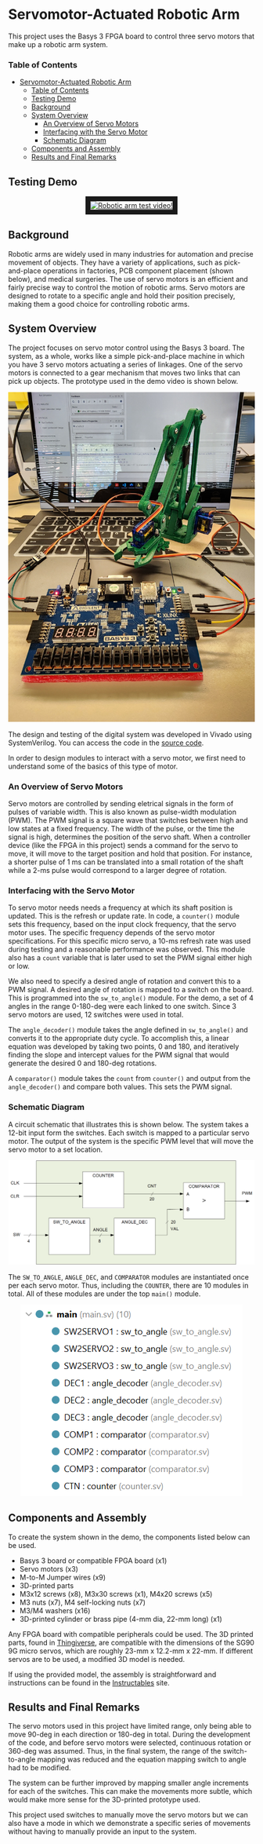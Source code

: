 # Servomotor-Actuated Robotic Arm

This project uses the Basys 3 FPGA board to control three servo motors that make up
a robotic arm system.

### Table of Contents
- [Servomotor-Actuated Robotic Arm](#servomotor-actuated-robotic-arm)
    - [Table of Contents](#table-of-contents)
  - [Testing Demo](#testing-demo)
  - [Background](#background)
  - [System Overview](#system-overview)
    - [An Overview of Servo Motors](#an-overview-of-servo-motors)
    - [Interfacing with the Servo Motor](#interfacing-with-the-servo-motor)
    - [Schematic Diagram](#schematic-diagram)
  - [Components and Assembly](#components-and-assembly)
  - [Results and Final Remarks](#results-and-final-remarks)


## Testing Demo

<p align="center">
    <a href="https://youtube.com/shorts/qI1xIHtNqUA?feature=share" target="_blank">
    <img src="https://i.ytimg.com/vi/qI1xIHtNqUA/hq2.jpg?sqp=-oaymwEoCOADEOgC8quKqQMcGADwAQH4Ac4FgAKACooCDAgAEAEYciBVKCkwDw==&rs=AOn4CLDZ8I8Ya3cPY6Vq__X0pjdkqKl_RQ" alt="Robotic arm test video!" width="240" height="180" border="10" />
    </a>
</p>

## Background 

Robotic arms are widely used in many industries for automation and precise 
movement of objects. They have a variety of applications, such as 
pick-and-place operations in factories, PCB component placement (shown below), 
and medical surgeries. The use of servo motors is an efficient and fairly 
precise way to control the motion of robotic arms. Servo motors are designed 
to rotate to a specific angle and hold their position precisely, making them
a good choice for controlling robotic arms.

## System Overview

The project focuses on servo motor control using the Basys 3 board. The
system, as a whole, works like a simple pick-and-place machine in which you have
3 servo motors actuating a series of linkages. One of the servo motors is 
connected to a gear mechanism that moves two links that can pick up objects.
The prototype used in the demo video is shown below.

<p align="center">
    <img src="https://github.com/jlunaing/Digital-Circuits/blob/ced2aed072302a2a873ac1942163682495c2b3e9/Project_08/Images/prototype.jpg" alt="Robotic arm prototype"/>
</p>

The design and testing of the digital system was developed in Vivado using 
SystemVerilog. You can access the code in the 
[source code](Final_Project/Final_Project.srcs/sources_1/new).

In order to design modules to interact with a servo motor, we first need to 
understand some of the basics of this type of motor.

### An Overview of Servo Motors

Servo motors are controlled by sending eletrical signals in the form of pulses 
of variable width. This is also known as pulse-width modulation (PWM). The PWM 
signal is a square wave that switches between high and low states at a fixed 
frequency. The width of the pulse, or the time the signal is high, determines 
the position of the servo shaft. When a controller device (like the FPGA in 
this project) sends a command for the servo to move, it will move to the target 
position and hold that position. For instance, a shorter pulse of 1 ms can be 
translated into a small rotation of the shaft while a 2-ms pulse would 
correspond to a larger degree of rotation.

### Interfacing with the Servo Motor

To servo motor needs needs a frequency at which its shaft position is updated.
This is the refresh or update rate. In code, a `counter()` module sets this 
frequency, based on the input clock frequency, that the servo motor uses. The 
specific frequency depends of the servo motor specifications. For this specific 
micro servo, a 10-ms refresh rate was used during testing and a reasonable
performance was observed. This module also has a `count` variable that is later 
used to set the PWM signal either high or low. 

We also need to specify a desired angle of rotation and convert this to a PWM 
signal. A desired angle of rotation is mapped to a switch on the board. This is 
programmed into the `sw_to_angle()` module. For the demo, a set of 4 angles in 
the range 0-180-deg were each linked to one switch. Since 3 servo motors are
used, 12 switches were used in total.

The `angle_decoder()` module takes the angle defined in `sw_to_angle()` and 
converts it to the appropriate duty cycle. To accomplish this, a linear 
equation was developed by taking two points, 0 and 180, and iteratively finding
the slope and intercept values for the PWM signal that would generate the 
desired 0 and 180-deg rotations.

A `comparator()` module takes the `count` from `counter()` and output from the
`angle_decoder()` and compare both values. This sets the PWM signal.

### Schematic Diagram

A circuit schematic that illustrates this is shown below. The system takes a 
12-bit input form the switches. Each switch is mapped to a particular servo
motor. The output of the system is the specific PWM level that will move the 
servo motor to a set location.

<p align="center">
    <img src="https://github.com/jlunaing/Digital-Circuits/blob/ced2aed072302a2a873ac1942163682495c2b3e9/Project_08/Images/circuit_schematic.png" alt="Circuit schematic"/>
</p>

The `SW_TO_ANGLE`, `ANGLE_DEC`, and `COMPARATOR` modules are instantiated once 
per each servo motor. Thus, including the `COUNTER`, there are 10 modules in 
total. All of these modules are under the top `main()` module.

<p align="center">
    <img src="https://github.com/jlunaing/Digital-Circuits/blob/ced2aed072302a2a873ac1942163682495c2b3e9/Project_08/Images/module_structure.png" alt="Structure of modules"/>
</p>

## Components and Assembly

To create the system shown in the demo, the components listed below can be used.

- Basys 3 board or compatible FPGA board (x1)
- Servo motors (x3)
- M-to-M Jumper wires (x9)
- 3D-printed parts
- M3x12 screws (x8), M3x30 screws (x1), M4x20 screws (x5)
- M3 nuts (x7), M4 self-locking nuts (x7)
- M3/M4 washers (x16)
- 3D-printed cylinder or brass pipe (4-mm dia, 22-mm long) (x1)

Any FPGA board with compatible peripherals could be used. The 3D printed parts,
found in [Thingiverse](https://www.thingiverse.com/thing:1015238), are
compatible with the dimensions of the SG90 9G micro servos, which are roughly 
23-mm x 12.2-mm x 22-mm. If different servos are to be used, a modified 3D 
model is needed.

If using the provided model, the assembly is straightforward and instructions
can be found in the [Instructables](https://www.instructables.com/EEZYbotARM/)
site.

## Results and Final Remarks

The servo motors used in this project have limited range, only being able to 
move 90-deg in each direction or 180-deg in total. During the development of 
the code, and before servo motors were selected, continuous rotation or 360-deg
was assumed. Thus, in the final system, the range of the switch-to-angle 
mapping was reduced and the equation mapping switch to angle had to be 
modified.

The system can be further improved by mapping smaller angle increments for each
of the switches. This can make the movements more subtle, which would make more
sense for the 3D-printed prototype used.

This project used switches to manually move the servo motors but we can also
have a mode in which we demonstrate a specific series of movements without 
having to manually provide an input to the system. 